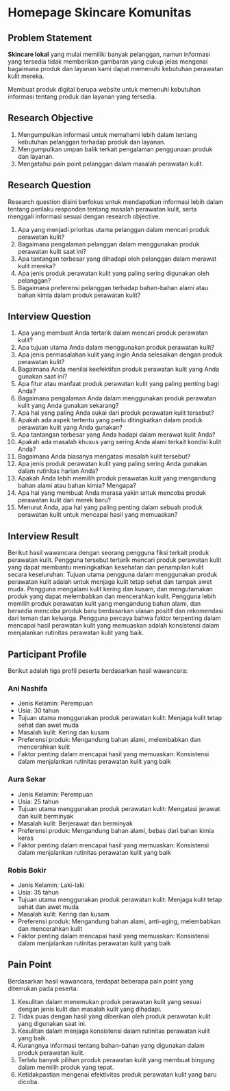 # ﻿Homepage Skincare Komunitas

## Problem Statement

**Skincare lokal** yang mulai memiliki banyak pelanggan, namun informasi yang tersedia tidak memberikan gambaran yang cukup jelas mengenai bagaimana produk dan layanan kami dapat memenuhi kebutuhan perawatan kulit mereka.

Membuat produk digital berupa website untuk memenuhi kebutuhan informasi tentang produk dan layanan yang tersedia.

## Research Objective

1. Mengumpulkan informasi untuk memahami lebih dalam tentang kebutuhan pelanggan terhadap produk dan layanan.
2. Mengumpulkan umpan balik terkait pengalaman penggunaan produk dan layanan.
3. Mengetahui pain point pelanggan dalam masalah perawatan kulit.

## Research Question

Research question disini berfokus untuk mendapatkan informasi lebih dalam tentang perilaku responden tentang masalah perawatan kulit, serta menggali informasi sesuai dengan research objective.

1. Apa yang menjadi prioritas utama pelanggan dalam mencari produk perawatan kulit?
2. Bagaimana pengalaman pelanggan dalam menggunakan produk perawatan kulit saat ini?
3. Apa tantangan terbesar yang dihadapi oleh pelanggan dalam merawat kulit mereka?
4. Apa jenis produk perawatan kulit yang paling sering digunakan oleh pelanggan?
5. Bagaimana preferensi pelanggan terhadap bahan-bahan alami atau bahan kimia dalam produk perawatan kulit?

## Interview Question

1. Apa yang membuat Anda tertarik dalam mencari produk perawatan kulit?
2. Apa tujuan utama Anda dalam menggunakan produk perawatan kulit?
3. Apa jenis permasalahan kulit yang ingin Anda selesaikan dengan produk perawatan kulit?
4. Bagaimana Anda menilai keefektifan produk perawatan kulit yang Anda gunakan saat ini?
5. Apa fitur atau manfaat produk perawatan kulit yang paling penting bagi Anda?
6. Bagaimana pengalaman Anda dalam menggunakan produk perawatan kulit yang Anda gunakan sekarang?
7. Apa hal yang paling Anda sukai dari produk perawatan kulit tersebut?
8. Apakah ada aspek tertentu yang perlu ditingkatkan dalam produk perawatan kulit yang Anda gunakan?
9. Apa tantangan terbesar yang Anda hadapi dalam merawat kulit Anda?
10. Apakah ada masalah khusus yang sering Anda alami terkait kondisi kulit Anda?
11. Bagaimana Anda biasanya mengatasi masalah kulit tersebut?
12. Apa jenis produk perawatan kulit yang paling sering Anda gunakan dalam rutinitas harian Anda?
13. Apakah Anda lebih memilih produk perawatan kulit yang mengandung bahan alami atau bahan kimia? Mengapa?
14. Apa hal yang membuat Anda merasa yakin untuk mencoba produk perawatan kulit dari merek baru?
15. Menurut Anda, apa hal yang paling penting dalam sebuah produk perawatan kulit untuk mencapai hasil yang memuaskan?

## Interview Result

Berikut hasil wawancara dengan seorang pengguna fiksi terkait produk perawatan kulit. Pengguna tersebut tertarik mencari produk perawatan kulit yang dapat membantu meningkatkan kesehatan dan penampilan kulit secara keseluruhan. Tujuan utama pengguna dalam menggunakan produk perawatan kulit adalah untuk menjaga kulit tetap sehat dan tampak awet muda. Pengguna mengalami kulit kering dan kusam, dan mengutamakan produk yang dapat melembabkan dan mencerahkan kulit. Pengguna lebih memilih produk perawatan kulit yang mengandung bahan alami, dan bersedia mencoba produk baru berdasarkan ulasan positif dan rekomendasi dari teman dan keluarga. Pengguna percaya bahwa faktor terpenting dalam mencapai hasil perawatan kulit yang memuaskan adalah konsistensi dalam menjalankan rutinitas perawatan kulit yang baik.

## Participant Profile

Berikut adalah tiga profil peserta berdasarkan hasil wawancara:

### Ani Nashifa

- Jenis Kelamin: Perempuan
- Usia: 30 tahun
- Tujuan utama menggunakan produk perawatan kulit: Menjaga kulit tetap sehat dan awet muda
- Masalah kulit: Kering dan kusam
- Preferensi produk: Mengandung bahan alami, melembabkan dan mencerahkan kulit
- Faktor penting dalam mencapai hasil yang memuaskan: Konsistensi dalam menjalankan rutinitas perawatan kulit yang baik

### Aura Sekar

- Jenis Kelamin: Perempuan
- Usia: 25 tahun
- Tujuan utama menggunakan produk perawatan kulit: Mengatasi jerawat dan kulit berminyak
- Masalah kulit: Berjerawat dan berminyak
- Preferensi produk: Mengandung bahan alami, bebas dari bahan kimia keras
- Faktor penting dalam mencapai hasil yang memuaskan: Konsistensi dalam menjalankan rutinitas perawatan kulit yang baik

### Robis Bokir

- Jenis Kelamin: Laki-laki
- Usia: 35 tahun
- Tujuan utama menggunakan produk perawatan kulit: Menjaga kulit tetap sehat dan awet muda
- Masalah kulit: Kering dan kusam
- Preferensi produk: Mengandung bahan alami, anti-aging, melembabkan dan mencerahkan kulit
- Faktor penting dalam mencapai hasil yang memuaskan: Konsistensi dalam menjalankan rutinitas perawatan kulit yang baik

## Pain Point

Berdasarkan hasil wawancara, terdapat beberapa pain point yang ditemukan pada peserta:

1. Kesulitan dalam menemukan produk perawatan kulit yang sesuai dengan jenis kulit dan masalah kulit yang dihadapi.
2. Tidak puas dengan hasil yang diberikan oleh produk perawatan kulit yang digunakan saat ini.
3. Kesulitan dalam menjaga konsistensi dalam rutinitas perawatan kulit yang baik.
4. Kurangnya informasi tentang bahan-bahan yang digunakan dalam produk perawatan kulit.
5. Terlalu banyak pilihan produk perawatan kulit yang membuat bingung dalam memilih produk yang tepat.
6. Ketidakpastian mengenai efektivitas produk perawatan kulit yang baru dicoba.
